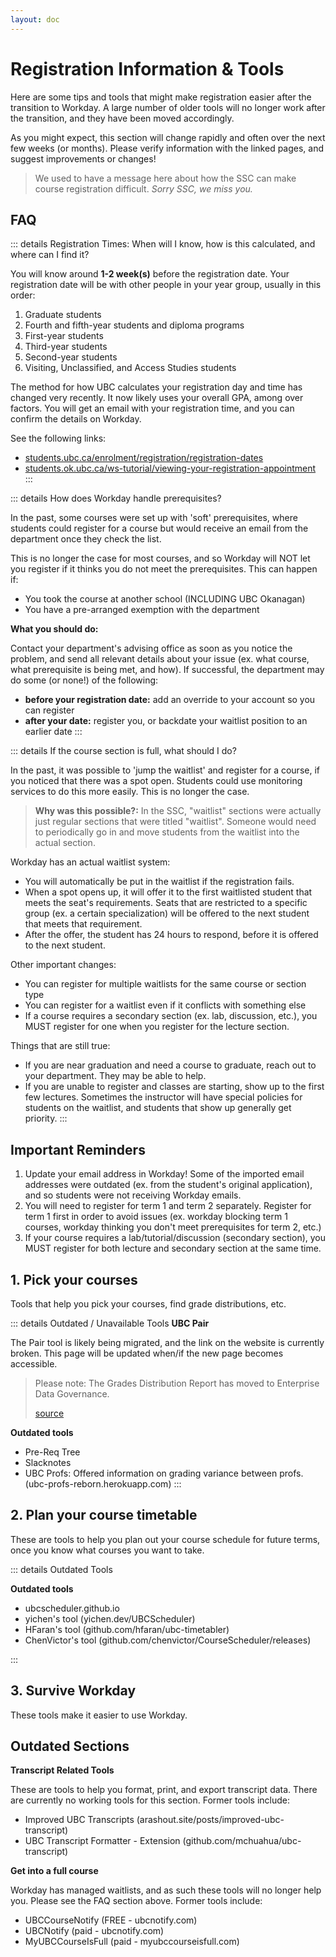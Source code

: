 ```yaml
---
layout: doc
---
```


# Registration Information & Tools

Here are some tips and tools that might make registration easier after the transition to Workday. A large number of older tools will no longer work after the transition, and they have been moved accordingly.

As you might expect, this section will change rapidly and often over the next few weeks (or months). Please verify information with the linked pages, and suggest improvements or changes!

> We used to have a message here about how the SSC can make course registration difficult. *Sorry SSC, we miss you.*

## FAQ

::: details Registration Times: When will I know, how is this calculated, and where can I find it?

You will know around **1-2 week(s)** before the registration date. Your registration date will be with other people in your year group, usually in this order:

1. Graduate students
2. Fourth and fifth-year students and diploma programs
3. First-year students
4. Third-year students
5. Second-year students
6. Visiting, Unclassified, and Access Studies students

The method for how UBC calculates your registration day and time has changed very recently. It now likely uses your overall GPA, among over factors. You will get an email with your registration time, and you can confirm the details on Workday. 

See the following links:

- [students.ubc.ca/enrolment/registration/registration-dates](https://students.ubc.ca/enrolment/registration/registration-dates)
- [students.ok.ubc.ca/ws-tutorial/viewing-your-registration-appointment](https://students.ok.ubc.ca/ws-tutorial/viewing-your-registration-appointment/)
:::

::: details How does Workday handle prerequisites?

In the past, some courses were set up with 'soft' prerequisites, where students could register for a course but would receive an email from the department once they check the list. 

This is no longer the case for most courses, and so Workday will NOT let you register if it thinks you do not meet the prerequisites. This can happen if:

- You took the course at another school (INCLUDING UBC Okanagan)
- You have a pre-arranged exemption with the department

**What you should do:** 

Contact your department's advising office as soon as you notice the problem, and send all relevant details about your issue (ex. what course, what prerequisite is being met, and how). If successful, the department may do some (or none!) of the following:

- **before your registration date:** add an override to your account so you can register
- **after your date:** register you, or backdate your waitlist position to an earlier date
:::

::: details If the course section is full, what should I do?

In the past, it was possible to 'jump the waitlist' and register for a course, if you noticed that there was a spot open. Students could use monitoring services to do this more easily. This is no longer the case.

> **Why was this possible?:** In the SSC, "waitlist" sections were actually just regular sections that were titled "waitlist". Someone would need to periodically go in and move students from the waitlist into the actual section.

Workday has an actual waitlist system:

- You will automatically be put in the waitlist if the registration fails.
- When a spot opens up, it will offer it to the first waitlisted student that meets the seat's requirements. Seats that are restricted to a specific group (ex. a certain specialization) will be offered to the next student that meets that requirement.
- After the offer, the student has 24 hours to respond, before it is offered to the next student.

Other important changes:

- You can register for multiple waitlists for the same course or section type
- You can register for a waitlist even if it conflicts with something else
- If a course requires a secondary section (ex. lab, discussion, etc.), you MUST register for one when you register for the lecture section.

Things that are still true:

- If you are near graduation and need a course to graduate, reach out to your department. They may be able to help.
- If you are unable to register and classes are starting, show up to the first few lectures. Sometimes the instructor will have special policies for students on the waitlist, and students that show up generally get priority.
:::


## Important Reminders

1. Update your email address in Workday! Some of the imported email addresses were outdated (ex. from the student's original application), and so students were not receiving Workday emails.
2. You will need to register for term 1 and term 2 separately. Register for term 1 first in order to avoid issues (ex. workday blocking term 1 courses, workday thinking you don't meet prerequisites for term 2, etc.)
3. If your course requires a lab/tutorial/discussion (secondary section), you MUST register for both lecture and secondary section at the same time.




## 1. Pick your courses

Tools that help you pick your courses, find grade distributions, etc.

<CardContainer>
<Card 
    title="UBCGrades.com"
    image="/img/tools-card.jpg"
    description="This site lets you see past grade distributions for courses. You can use it to judge difficulty, or see how grades changed between each sections or year."
    link="https://ubcgrades.com"
    :tags="['Course Difficulty', 'GPA']"
/>
<Card 
    title="RateMyProf"
    image="https://www.ratemyprofessors.com/static/media/meta-no-thumbs.16c7cf81.png"
    description="Some courses will specify who is teaching, and this tool lets you read past reviews."
    link="http://www.ratemyprofessors.com/campusRatings.jsp?sid=1413"
    :tags="['Course Difficulty', 'Instructors']"
/>
<Card 
    title="UBC Profs Search"
    image="/img/tools-card.jpg"
    description="Shows what courses (and UBCGrades links to those courses) that a prof has taught in the past. Useful for finding the past grade distributions or research interests of a certain prof."
    link="https://profsearch.randyzhu.com"
    :tags="['Course Difficulty', 'Instructors']"
/>
<Card 
    title="UBCExplorer.io"
    image="/img/tools-card.jpg"
    description="This tool should let you see all course prereqs/coreqs and dependencies. (unverified)"
    link="https://ubcexplorer.io/"
    :tags="['Planning', 'Prerequisites']"
/>
<Card 
    title="UBC Pair"
    image="/img/tools-card.jpg"
    description="Official UBC grade distribution tool, which is more accurate but harder to use. You will need ot access using your UBC VPN, or use it on campus."
    :tags="['Course Difficulty', 'GPA']"
    disabled=true
/>
</CardContainer>

::: details Outdated / Unavailable Tools
**UBC Pair**

The Pair tool is likely being migrated, and the link on the website is currently broken. This page will be updated when/if the new page becomes accessible.

> Please note: The Grades Distribution Report has moved to Enterprise Data Governance.
> 
> [source](https://pair.ubc.ca/student-data-analytics/performance/)

**Outdated tools**

- Pre-Req Tree
- Slacknotes
- UBC Profs: Offered information on grading variance between profs. (ubc-profs-reborn.herokuapp.com)
:::


## 2. Plan your course timetable

These are tools to help you plan out your course schedule for future terms, once you know what courses you want to take.

<CardContainer>
<Card 
    title="UBCScheduler"
    image="/img/tools-card.jpg"
    description="This is the 'only student-developed app that has permission to access the UBC course database, ensuring the information is accurate and up-to-date'. It includes a schedule generator, drag and drop calendar, schedule type (late start, days off, etc), etc. Funded by the AMS Student Initiatives Fund and UBC eHub."
    link="https://ubcscheduler.ca"
    :tags="['Scheduling']"
/>
<Card 
    title="UBC Schedule Optimizer"
    image="/img/tools-card.jpg"
    description="A website for creating schedules based on walking times, gaps between classes, prof-ratings, and more. After inputting the courses you want to take, the tool will build you a few schedules."
    link="https://ubc-schedule-optimizer.herokuapp.com/"
    :tags="['Scheduling']"
/>
</CardContainer>

::: details Outdated Tools

**Outdated tools**

- ubcscheduler.github.io
- yichen's tool (yichen.dev/UBCScheduler)
- HFaran's tool (github.com/hfaran/ubc-timetabler)
- ChenVictor's tool (github.com/chenvictor/CourseScheduler/releases)

:::

## 3. Survive Workday

These tools make it easier to use Workday.

<CardContainer>
<Card 
    title="Workday-Hide-Average"
    image="/img/tools-card.jpg"
    description="This browser extension will hide your average until you hover over it, so taht you feel more comfortable opening Workday around other people."
    link="https://github.com/tobyL05/Workday-Hide-Average"
    :tags="['Workday']"
/>
<Card 
    title="Workday Calendar Tool"
    image="/img/tools-card.jpg"
    description="This browser extension will let you view how courses fit into your schedule as you browse the course list. It does not create a worklist for you, so be sure to create that separately."
    link="https://github.com/mlool/workday-calendar-extension?tab=readme-ov-file#download"
    :tags="['Workday']"
/>
<Card 
    title="Custom Workday Courselist"
    image="/img/tools-card.jpg"
    description="This extension enhances Workday's messy course search list by compacting and categorizing courses, as well as displaying course descriptions, averages, instructors, and more through an intuitive layout on the same page."
    link="https://github.com/JustintyC/Custom-Workday-Courselist-Extension"
    :tags="['Workday']"
/>
<Card 
    title="Import your schedule to your calendar"
    image="/img/tools-card.jpg"
    description="This tool will let you import your worklists from Workday into your calendar software."
    link="https://workday2ics.pedram.tech"
    :tags="['Workday']"
/>

</CardContainer>

## Outdated Sections

**Transcript Related Tools**

These are tools to help you format, print, and export transcript data. There are currently no working tools for this section. Former tools include:

- Improved UBC Transcripts (arashout.site/posts/improved-ubc-transcript)
- UBC Transcript Formatter - Extension (github.com/mchuahua/ubc-transcript)

**Get into a full course**

Workday has managed waitlists, and as such these tools will no longer help you. Please see the FAQ section above. Former tools include:

- UBCCourseNotify (FREE - ubcnotify.com)
- UBCNotify (paid - ubcnotify.com)
- MyUBCCourseIsFull (paid - myubccourseisfull.com)
